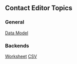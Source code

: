 ## Contact Editor Topics

### General

[Data Model](https://github.com/pchemguy/ContactEditor/wiki/Data-Model)  

### Backends

[Worksheet](https://github.com/pchemguy/ContactEditor/wiki/Worksheet-Backend)
[CSV](https://github.com/pchemguy/ContactEditor/wiki/CSV-Backend)

